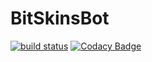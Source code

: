 # BitSkinsBot
 
[![build status](https://travis-ci.com/dmitrydnl/BitSkinsBot.svg?branch=master)](https://travis-ci.com/dmitrydnl/BitSkinsBot)
[![Codacy Badge](https://api.codacy.com/project/badge/Grade/84007143ffb54edc9660726f6271d858)](https://www.codacy.com/manual/Captious99/BitSkinsBot?utm_source=github.com&amp;utm_medium=referral&amp;utm_content=dmitrydnl/BitSkinsBot&amp;utm_campaign=Badge_Grade)